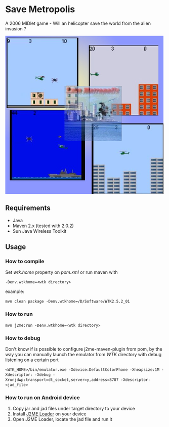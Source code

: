 # Save Metropolis
A 2006 MIDlet game - Will an helicopter save the world from the alien invasion ?

![screenshot](https://github.com/fstarred/save-metropolis/blob/master/docs/picture.jpg?raw=true) 

## Requirements

* Java
* Maven 2.x (tested with 2.0.2)
* Sun Java Wireless Toolkit

## Usage

### How to compile

Set _wtk.home_ property on _pom.xml_ or run maven with 

```
-Denv.wtkhome=<wtk directory>
```

example:
```
mvn clean package -Denv.wtkhome=/D/Software/WTK2.5.2_01
```

### How to run

```
mvn j2me:run -Denv.wtkhome=<wtk directory>
```

### How to debug

Don't know if is possible to configure j2me-maven-plugin from pom, by the way you can manually launch the emulator from *WTK* directory with debug listening on a certain port

```
<WTK_HOME>/bin/emulator.exe -Xdevice:DefaultColorPhone -Xheapsize:1M -Xdescriptor: -Xdebug -Xrunjdwp:transport=dt_socket,server=y,address=8787 -Xdescriptor:<jad_file>
```

### How to run on Android device

1. Copy jar and jad files under target directory to your device
2. Install [J2ME Loader](https://apkpure.com/j2me-loader/ru.playsoftware.j2meloader) on your device
3. Open J2ME Loader, locate the jad file and run it
